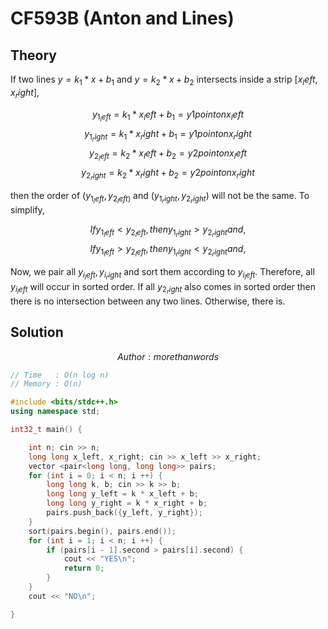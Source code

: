 # CF593B (Anton and Lines)
## Theory
If two lines $y = k_1 * x + b_1$ and $y = k_2 * x + b_2$ intersects inside a strip $[x_left, x_right]$, 

$$ y_{1_left} = k_1 * x_left + b_1 = y1 point on x_left$$
$$ y_{1_right} = k_1 * x_right + b_1 = y1 point on x_right$$
$$ y_{2_left} = k_2 * x_left + b_2 = y2 point on x_left$$
$$ y_{2_right} = k_2 * x_right + b_2 = y2 point on x_right$$

then the order of $(y_{1_left}, y_{2_left)}$ and $(y_{1_right}, y_{2_right})$ will not be the same. To simplify, 

$$ If y_{1_left} < y_{2_left}, then y_{1_right} > y_{2_right} and,$$
$$ If y_{1_left} > y_{2_left}, then y_{1_right} < y_{2_right} and,$$

Now, we pair all ${y_{i_left}, y_{i_right}}$ and sort them according to $y_{i_left}$. Therefore, all $y_{i_left}$ will occur in sorted order. If all $y_{2_right}$ also comes in sorted order then there is no intersection between any two lines. Otherwise, there is.

## Solution
$$ Author : morethanwords $$

```c++
// Time   : O(n log n)
// Memory : O(n)

#include <bits/stdc++.h>
using namespace std;

int32_t main() {

    int n; cin >> n;
    long long x_left, x_right; cin >> x_left >> x_right;
    vector <pair<long long, long long>> pairs;
    for (int i = 0; i < n; i ++) {
        long long k, b; cin >> k >> b;
        long long y_left = k * x_left + b;
        long long y_right = k * x_right + b;
        pairs.push_back({y_left, y_right});
    }
    sort(pairs.begin(), pairs.end());
    for (int i = 1; i < n; i ++) {
        if (pairs[i - 1].second > pairs[i].second) {
            cout << "YES\n";
            return 0;
        }
    }
    cout << "NO\n";

}
```
